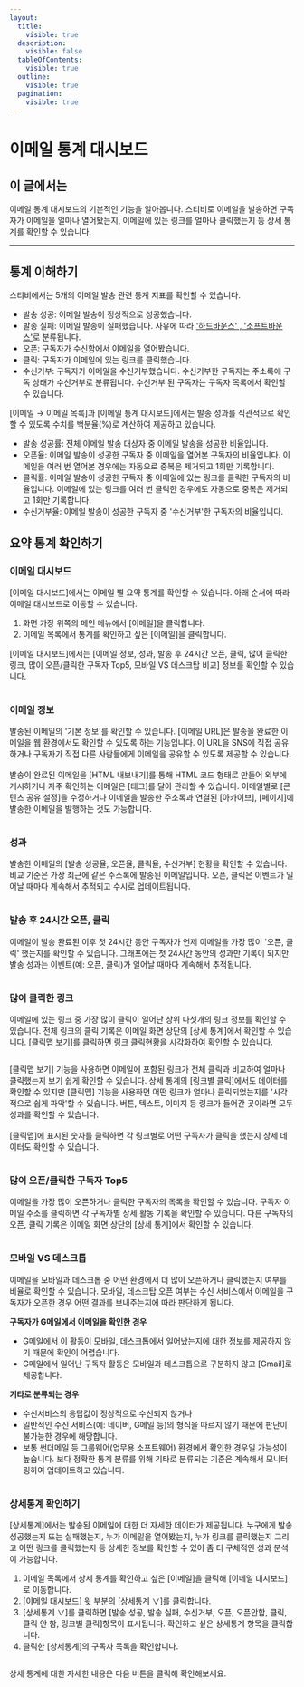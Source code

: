 ```yaml
---
layout:
  title:
    visible: true
  description:
    visible: false
  tableOfContents:
    visible: true
  outline:
    visible: true
  pagination:
    visible: true
---
```


# 이메일 통계 대시보드

## 이 글에서는 <a href="#id-01h5vkyhvn2b52w03q06y683p4" id="id-01h5vkyhvn2b52w03q06y683p4"></a>

이메일 통계 대시보드의 기본적인 기능을 알아봅니다. 스티비로 이메일을 발송하면 구독자가 이메일을 얼마나 열어봤는지, 이메일에 있는 링크를 얼마나 클릭했는지 등 상세 통계를 확인할 수 있습니다.&#x20;

***

## 통계 이해하기 <a href="#h_01gfme40befzqxwgzf0ehtqe9r" id="h_01gfme40befzqxwgzf0ehtqe9r"></a>

스티비에서는 5개의 이메일 발송 관련 통계 지표를 확인할 수 있습니다.&#x20;

* 발송 성공: 이메일 발송이 정상적으로 성공했습니다.
* 발송 실패: 이메일 발송이 실패했습니다. 사유에 따라 ['하드바운스' , '소프트바운스'](email-detailed-statistics.md)로 분류됩니다.&#x20;
* 오픈: 구독자가 수신함에서 이메일을 열어봤습니다.&#x20;
* 클릭: 구독자가 이메일에 있는 링크를 클릭했습니다.&#x20;
* 수신거부: 구독자가 이메일을 수신거부했습니다. 수신거부한 구독자는 주소록에 구독 상태가 수신거부로 분류됩니다. 수신거부 된 구독자는 구독자 목록에서 확인할 수 있습니다.

\[이메일 → 이메일 목록]과 \[이메일 통계 대시보드]에서는 발송 성과를 직관적으로 확인할 수 있도록 수치를 백분율(%)로 계산하여 제공하고 있습니다.

* 발송 성공률: 전체 이메일 발송 대상자 중 이메일 발송을 성공한 비율입니다.
* 오픈율: 이메일 발송이 성공한 구독자 중 이메일을 열어본 구독자의 비율입니다. 이메일을 여러 번 열어본 경우에는 자동으로 중복은 제거되고 1회만 기록합니다.
* 클릭률: 이메일 발송이 성공한 구독자 중 이메일에 있는 링크를 클릭한 구독자의 비율입니다. 이메일에 있는 링크를 여러 번 클릭한 경우에도 자동으로 중복은 제거되고 1회만 기록합니다.
* 수신거부율: 이메일 발송이 성공한 구독자 중 '수신거부'한 구독자의 비율입니다.

&#x20;

## 요약 통계 확인하기 <a href="#h_5dbd4fac7a" id="h_5dbd4fac7a"></a>

### 이메일 대시보드 <a href="#h_01gfme4xxd8489xmgbb7wy9067" id="h_01gfme4xxd8489xmgbb7wy9067"></a>

\[이메일 대시보드]에서는 이메일 별 요약 통계를 확인할 수 있습니다. 아래 순서에 따라 이메일 대시보드로 이동할 수 있습니다.

1. 화면 가장 위쪽의 메인 메뉴에서 \[이메일]을 클릭합니다.
2. 이메일 목록에서 통계를 확인하고 싶은 \[이메일]을 클릭합니다.

\[이메일 대시보드]에서는 \[이메일 정보, 성과, 발송 후 24시간 오픈, 클릭, 많이 클릭한 링크, 많이 오픈/클릭한 구독자 Top5, 모바일 VS 데스크탑 비교] 정보를 확인할 수 있습니다.

<figure><img src="../../.gitbook/assets/1 (2).gif" alt=""><figcaption></figcaption></figure>

### 이메일 정보 <a href="#h_01gfme53d5r9tnwaf8kjczyc7p" id="h_01gfme53d5r9tnwaf8kjczyc7p"></a>

발송된 이메일의 '기본 정보'를 확인할 수 있습니다. \[이메일 URL]은 발송을 완료한 이메일을 웹 환경에서도 확인할 수 있도록 하는 기능입니다. 이 URL을 SNS에 직접 공유하거나 구독자가 직접 다른 사람들에게 이메일을 공유할 수 있도록 제공할 수 있습니다. \
\
발송이 완료된 이메일을 \[HTML 내보내기]를 통해 HTML 코드 형태로 만들어 외부에 게시하거나 자주 확인하는 이메일은 \[태그]를 달아 관리할 수 있습니다. 이메일별로 \[콘텐츠 공유 설정]을 수정하거나 이메일을 발송한 주소록과 연결된 \[아카이브], \[페이지]에 발송한 이메일을 발행하는 것도 가능합니다.

<figure><img src="../../.gitbook/assets/2 (1) (1) (1).png" alt=""><figcaption></figcaption></figure>

### 성과 <a href="#h_01gfme5827x3qnzq6vthctscbf" id="h_01gfme5827x3qnzq6vthctscbf"></a>

발송한 이메일의 \[발송 성공율, 오픈율, 클릭율, 수신거부] 현황을 확인할 수 있습니다. 비교 기준은 가장 최근에 같은 주소록에 발송된 이메일입니다. 오픈, 클릭은 이벤트가 일어날 때마다 계속해서 추적되고 수시로 업데이트됩니다.&#x20;

<figure><img src="../../.gitbook/assets/3 (2).png" alt=""><figcaption></figcaption></figure>

&#x20;

### 발송 후 24시간 오픈, 클릭 <a href="#h_01gfme5dghjwzcjmd7jfx60xab" id="h_01gfme5dghjwzcjmd7jfx60xab"></a>

이메일이 발송 완료된 이후 첫 24시간 동안 구독자가 언제 이메일을 가장 많이 '오픈, 클릭' 했는지를 확인할 수 있습니다. 그래프에는 첫 24시간 동안의 성과만 기록이 되지만 발송 성과는 이벤트(예: 오픈, 클릭)가 일어날 때마다 계속해서 추적됩니다.

<figure><img src="../../.gitbook/assets/4 (1) (1).png" alt=""><figcaption></figcaption></figure>

### 많이 클릭한 링크 <a href="#h_01gfme5neqqhady8hebg3gf86t" id="h_01gfme5neqqhady8hebg3gf86t"></a>

이메일에 있는 링크 중 가장 많이 클릭이 일어난 상위 다섯개의 링크 정보를 확인할 수 있습니다. 전체 링크의 클릭 기록은 이메일 화면 상단의 \[상세 통계]에서 확인할 수 있습니다. \[클릭맵 보기]를 클릭하면 링크 클릭현황을 시각화하여 확인할 수 있습니다.

<figure><img src="../../.gitbook/assets/5 (1) (1).png" alt=""><figcaption></figcaption></figure>

\[클릭맵 보기] 기능을 사용하면 이메일에 포함된 링크가 전체 클릭과 비교하여 얼마나 클릭했는지 보기 쉽게 확인할 수 있습니다. 상세 통계의 \[링크별 클릭]에서도 데이터를 확인할 수 있지만 \[클릭맵] 기능을 사용하면 어떤 링크가 얼마나 클릭되었는지를 '시각적으로 쉽게 파악'할 수 있습니다. 버튼, 텍스트, 이미지 등 링크가 들어간 곳이라면 모두 성과를 확인할 수 있습니다.\
\
\[클릭맵]에 표시된 숫자를 클릭하면 각 링크별로 어떤 구독자가 클릭을 했는지 상세 데이터도 확인할 수 있습니다.

<figure><img src="../../.gitbook/assets/6 (1) (1).png" alt=""><figcaption></figcaption></figure>

### 많이 오픈/클릭한 구독자 Top5 <a href="#h_01gfme5tqghvjbtg2v0y07f1t2" id="h_01gfme5tqghvjbtg2v0y07f1t2"></a>

이메일을 가장 많이 오픈하거나 클릭한 구독자의 목록을 확인할 수 있습니다. 구독자 이메일 주소를 클릭하면 각 구독자별 상세 활동 기록을 확인할 수 있습니다. 다른 구독자의 오픈, 클릭 기록은 이메일 화면 상단의 \[상세 통계]에서 확인할 수 있습니다.

<figure><img src="../../.gitbook/assets/7 (1) (1).png" alt=""><figcaption></figcaption></figure>

### 모바일 VS 데스크톱 <a href="#h_01gfme609q1xnpn5h4jcvsdp0x" id="h_01gfme609q1xnpn5h4jcvsdp0x"></a>

이메일을 모바일과 데스크톱 중 어떤 환경에서 더 많이 오픈하거나 클릭했는지 여부를 비율로 확인할 수 있습니다. 모바일, 데스크탑 오픈 여부는 수신 서비스에서 이메일을 구독자가 오픈한 경우 어떤 결과를 보내주는지에 따라 판단하게 됩니다.



**구독자가 G메일에서 이메일을 확인한 경우**

* G메일에서 이 활동이 모바일, 데스크톱에서 일어났는지에 대한 정보를 제공하지 않기 때문에 확인이 어렵습니다.
* G메일에서 일어난 구독자 활동은 모바일과 데스크톱으로 구분하지 않고 \[Gmail]로 제공합니다.

**기타로 분류되는 경우**

* 수신서비스의 응답값이 정상적으로 수신되지 않거나
* 일반적인 수신 서비스(예: 네이버, G메일 등)의 형식을 따르지 않기 때문에 판단이 불가능한 경우에 해당합니다.
* 보통 썬더메일 등 그룹웨어(업무용 소프트웨어) 환경에서 확인한 경우일 가능성이 높습니다. 보다 정확한 통계 분류를 위해 기타로 분류되는 기준은 계속해서 모니터링하여 업데이트하고 있습니다.

<figure><img src="../../.gitbook/assets/8 (1) (1).png" alt=""><figcaption></figcaption></figure>

### 상세통계 확인하기 <a href="#h_b39175c058" id="h_b39175c058"></a>

\[상세통계]에서는 발송된 이메일에 대한 더 자세한 데이터가 제공됩니다. 누구에게 발송 성공했는지 또는 실패했는지, 누가 이메일을 열어봤는지, 누가 링크를 클릭했는지 그리고 어떤 링크를 클릭했는지 등 상세한 정보를 확인할 수 있어 좀 더 구체적인 성과 분석이 가능합니다.

1. 이메일 목록에서 상세 통계를 확인하고 싶은 \[이메일]을 클릭해 \[이메일 대시보드]로 이동합니다.
2. \[이메일 대시보드] 윗 부분의 \[상세통계 ∨]를 클릭합니다.
3. \[상세통계 ∨]를 클릭하면 \[발송 성공, 발송 실패, 수신거부, 오픈, 오픈안함, 클릭, 클릭 안 함, 링크별 클릭]항목이 표시됩니다. 확인하고 싶은 상세통계 항목을 클릭합니다.
4. 클릭한 \[상세통계]의 구독자 목록을 확인합니다.

<figure><img src="../../.gitbook/assets/9 (1) (1).png" alt=""><figcaption></figcaption></figure>

&#x20;상세 통계에 대한 자세한 내용은 다음 버튼을 클릭해 확인해보세요.
